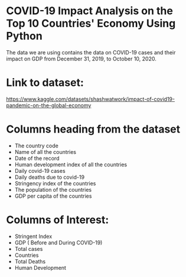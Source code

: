 # COVID-19 Impact Analysis on the Top 10 Countries' Economy Using Python

The data we are using contains the data on COVID-19 cases and their impact on GDP from December 31, 2019, to October 10, 2020.

# Link to dataset:

https://www.kaggle.com/datasets/shashwatwork/impact-of-covid19-pandemic-on-the-global-economy

# Columns heading from the dataset

- The country code
- Name of all the countries
- Date of the record
- Human development index of all the countries
- Daily covid-19 cases
- Daily deaths due to covid-19
- Stringency index of the countries
- The population of the countries
- GDP per capita of the countries

# Columns of Interest:

- Stringent Index
- GDP ( Before and During COVID-19)
- Total cases
- Countries
- Total Deaths
- Human Development
